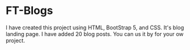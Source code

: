 # FT-Blogs

I have created this project using HTML, BootStrap 5, and CSS. It's blog landing page. I have added 20 blog posts. You can us it by for your ow project.
